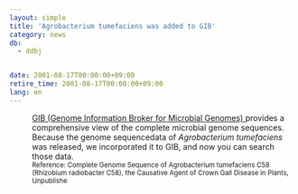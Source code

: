 ```yaml
---
layout: simple
title: 'Agrobacterium tumefaciens was added to GIB'
category: news
db:
  - ddbj


date: 2001-08-17T00:00:00+09:00
retire_time: 2001-08-17T00:00:00+09:00
lang: en
---
```


<html>
<dd><a href="/services/past-services-e.html#gib">GIB (Genome Information Broker for Microbial Genomes) </a> provides a comprehensive view of the complete microbial genome sequences.<br>
<dd>Because the genome sequencedata of <i>Agrobacterium tumefaciens</i> was released, we incorporated it to GIB, and now you can search those data.<br>
<dd><small>Reference: Complete Genome Sequence of Agrobacterium tumefaciens C58 (Rhizobium radiobacter C58), the Causative Agent of Crown Gall Disease in Plants, Unpublishe</small></dd>
</dd>
</dd>
</html>

